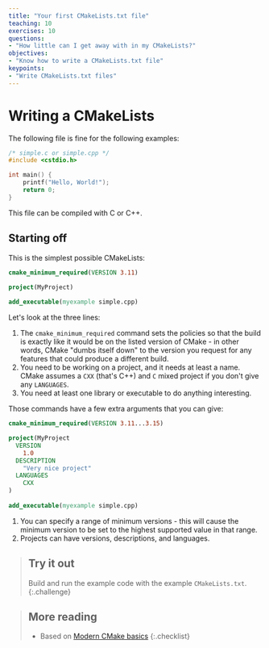 ```yaml
---
title: "Your first CMakeLists.txt file"
teaching: 10
exercises: 10
questions:
- "How little can I get away with in my CMakeLists?"
objectives:
- "Know how to write a CMakeLists.txt file"
keypoints:
- "Write CMakeLists.txt files"
---
```



# Writing a CMakeLists

The following file is fine for the following examples:

```c
/* simple.c or simple.cpp */
#include <cstdio.h>

int main() {
    printf("Hello, World!");
    return 0;
}
```

This file can be compiled with C or C++.

## Starting off

This is the simplest possible CMakeLists:

```cmake
cmake_minimum_required(VERSION 3.11)

project(MyProject)
   
add_executable(myexample simple.cpp)
```

Let's look at the three lines:

1. The `cmake_minimum_required` command sets the policies so that the build is exactly like it would be on the listed version of CMake - in other words, CMake "dumbs itself down" to the version you request for any features that could produce a different build.
2. You need to be working on a project, and it needs at least a name. CMake assumes a `CXX` (that's C++) and `C` mixed project if you don't give any `LANGUAGES`.
3. You need at least one library or executable to do anything interesting.

Those commands have a few extra arguments that you can give:

```cmake
cmake_minimum_required(VERSION 3.11...3.15)

project(MyProject
  VERSION
    1.0
  DESCRIPTION
    "Very nice project"
  LANGUAGES
    CXX
)
   
add_executable(myexample simple.cpp)
```

1. You can specify a range of minimum versions - this will cause the minimum version to be set to the highest supported value in that range.
2. Projects can have versions, descriptions, and languages.


> ## Try it out
> 
> Build and run the example code with the example `CMakeLists.txt`.
{:.challenge}


> ## More reading
> 
> * Based on [Modern CMake basics][]
{:.checklist}

[Modern CMake Basics]: https://cliutils.gitlab.io/modern-cmake/chapters/basics.html